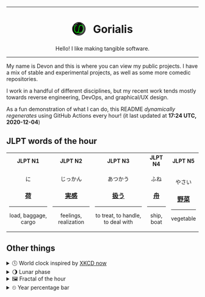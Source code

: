 ***

<h1 align="center">
<sub>
    <img src="readme/resources/avatar.png" height="36">
</sub>
&nbsp;
Gorialis
</h1>
<p align="center">
Hello! I like making tangible software.
</p>

***

My name is Devon and this is where you can view my public projects. I have a mix of stable and experimental projects, as well as some more comedic repositories.

I work in a handful of different disciplines, but my recent work tends mostly towards reverse engineering, DevOps, and graphical/UX design.

As a fun demonstration of what I can do, this README *dynamically regenerates* using GitHub Actions every hour! (it last updated at **17:24 UTC, 2020-12-04**)

<h2>JLPT words of the hour</h2>
<table>
    <tr>
        <th>JLPT N1</th>
        <th>JLPT N2</th>
        <th>JLPT N3</th>
        <th>JLPT N4</th>
        <th>JLPT N5</th>
    </tr>
    <tr>
        <td>
            <p align="center">に</p>
            <h3 align="center"><b><a href="https://jisho.org/search/%E8%8D%B7">荷</a></b></h3>
            <hr>
            <p align="center">load,<wbr> baggage,<wbr> cargo</p>
        </td>
        <td>
            <p align="center">じっかん</p>
            <h3 align="center"><b><a href="https://jisho.org/search/%E5%AE%9F%E6%84%9F">実感</a></b></h3>
            <hr>
            <p align="center">feelings,<wbr> realization</p>
        </td>
        <td>
            <p align="center">あつかう</p>
            <h3 align="center"><b><a href="https://jisho.org/search/%E6%89%B1%E3%81%86">扱う</a></b></h3>
            <hr>
            <p align="center">to treat,<wbr> to handle,<wbr> to deal with</p>
        </td>
        <td>
            <p align="center">ふね</p>
            <h3 align="center"><b><a href="https://jisho.org/search/%E8%88%9F">舟</a></b></h3>
            <hr>
            <p align="center">ship,<wbr> boat</p>
        </td>
        <td>
            <p align="center">やさい</p>
            <h3 align="center"><b><a href="https://jisho.org/search/%E9%87%8E%E8%8F%9C">野菜</a></b></h3>
            <hr>
            <p align="center">vegetable</p>
        </td>
    </tr>
</table>

<h2>Other things</h2>
<details>
<summary>🕔  World clock inspired by <a href="https://xkcd.com/now">XKCD now</a></summary>

> <img src="generated/now.png" width="512">

</details>
<details>
<summary>🌖 Lunar phase</summary>

The moon is approximately 68.34% through its phase (Waning Gibbous).

</details>
<details>
<summary>&#x1f5bc; Fractal of the hour</summary>

> <img src="generated/fractal.png" width="512">

</details>
<details>
<summary>&#x23f2; Year percentage bar</summary>
<pre><code>2020 [██████████████████▁▁] 92.55%</code></pre>
</details>
